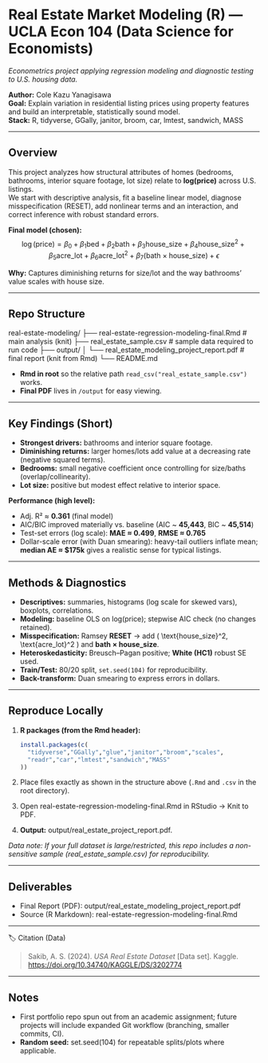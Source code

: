 # Real Estate Market Modeling (R) — UCLA Econ 104 (Data Science for Economists)

*Econometrics project applying regression modeling and diagnostic testing to U.S. housing data.*



**Author:** Cole Kazu Yanagisawa  
**Goal:** Explain variation in residential listing prices using property features and build an interpretable, statistically sound model.  
**Stack:** R, tidyverse, GGally, janitor, broom, car, lmtest, sandwich, MASS

---

## Overview

This project analyzes how structural attributes of homes (bedrooms, bathrooms, interior square footage, lot size) relate to **log(price)** across U.S. listings.  
We start with descriptive analysis, fit a baseline linear model, diagnose misspecification (RESET), add nonlinear terms and an interaction, and correct inference with robust standard errors.

**Final model (chosen):**
$$
\log(\text{price}) = \beta_0 + \beta_1\text{bed} + \beta_2\text{bath} + \beta_3\text{house\_size} + \beta_4\text{house\_size}^2 + \beta_5\text{acre\_lot} + \beta_6\text{acre\_lot}^2 + \beta_7(\text{bath} \times \text{house\_size}) + \epsilon
$$

**Why:** Captures diminishing returns for size/lot and the way bathrooms’ value scales with house size.

---

## Repo Structure
real-estate-modeling/
├── real-estate-regression-modeling-final.Rmd  # main analysis (knit)
├── real_estate_sample.csv           # sample data required to run code
├── output/
│   └── real_estate_modeling_project_report.pdf   # final report (knit from Rmd)
└── README.md

- **Rmd in root** so the relative path `read_csv("real_estate_sample.csv")` works.  
- **Final PDF** lives in `/output` for easy viewing.

---

## Key Findings (Short)

- **Strongest drivers:** bathrooms and interior square footage.  
- **Diminishing returns:** larger homes/lots add value at a decreasing rate (negative squared terms).  
- **Bedrooms:** small negative coefficient once controlling for size/baths (overlap/collinearity).  
- **Lot size:** positive but modest effect relative to interior space.

**Performance (high level):**
- Adj. R² ≈ **0.361** (final model)  
- AIC/BIC improved materially vs. baseline (AIC ~ **45,443**, BIC ~ **45,514**)  
- Test-set errors (log scale): **MAE ≈ 0.499**, **RMSE ≈ 0.765**  
- Dollar-scale error (with Duan smearing): heavy-tail outliers inflate mean; **median AE ≈ \$175k** gives a realistic sense for typical listings.

---

## Methods & Diagnostics

- **Descriptives:** summaries, histograms (log scale for skewed vars), boxplots, correlations.  
- **Modeling:** baseline OLS on log(price); stepwise AIC check (no changes retained).  
- **Misspecification:** Ramsey **RESET** → add \( \text{house\_size}^2, \text{acre\_lot}^2 \) and **bath × house_size**.  
- **Heteroskedasticity:** Breusch–Pagan positive; **White (HC1)** robust SE used.  
- **Train/Test:** 80/20 split, `set.seed(104)` for reproducibility.  
- **Back-transform:** Duan smearing to express errors in dollars.

---

## Reproduce Locally

1. **R packages (from the Rmd header):**
   ```r
   install.packages(c(
     "tidyverse","GGally","glue","janitor","broom","scales",
     "readr","car","lmtest","sandwich","MASS"
   ))
   ```

2. Place files exactly as shown in the structure above (`.Rmd` and `.csv` in the root directory).

3.	Open real-estate-regression-modeling-final.Rmd in RStudio → Knit to PDF.

4.	**Output:** output/real_estate_project_report.pdf.


*Data note: If your full dataset is large/restricted, this repo includes a non-sensitive sample (real_estate_sample.csv) for reproducibility.*

---

## Deliverables

- Final Report (PDF): output/real_estate_modeling_project_report.pdf
- Source (R Markdown): real-estate-regression-modeling-final.Rmd

---

🏷 Citation (Data)

> Sakib, A. S. (2024). *USA Real Estate Dataset* [Data set]. Kaggle.  
> <https://doi.org/10.34740/KAGGLE/DS/3202774>

---

## Notes

- First portfolio repo spun out from an academic assignment; future projects will include expanded Git workflow (branching, smaller commits, CI).
- **Random seed:** set.seed(104) for repeatable splits/plots where applicable.

